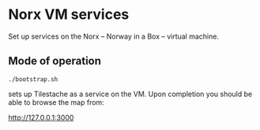 # Norx VM services

Set up services on the Norx – Norway in a Box – virtual machine.

## Mode of operation

```
./bootstrap.sh
```

sets up Tilestache as a service on the VM. Upon completion you should be able to browse the map from:

http://127.0.0.1:3000
